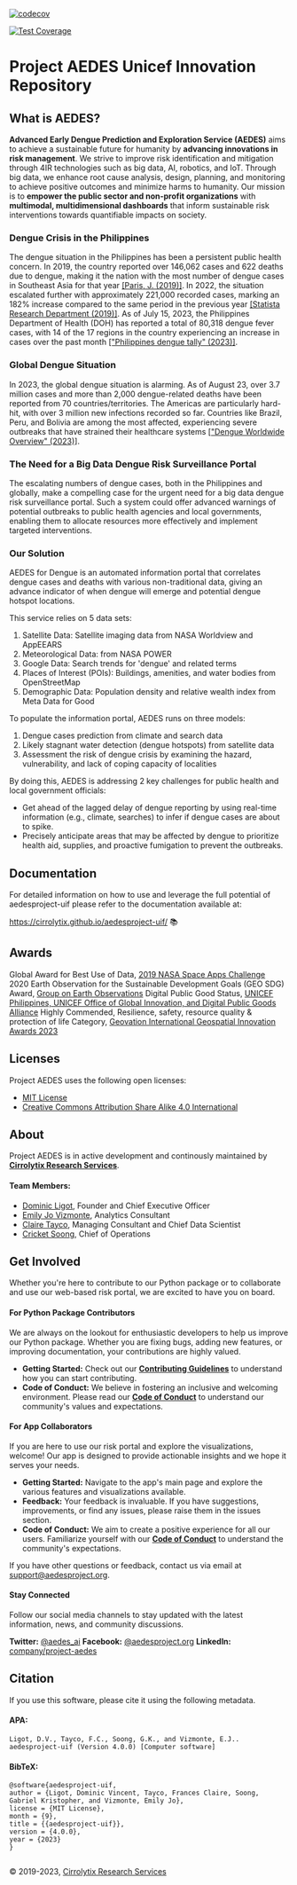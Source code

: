 [![codecov](https://codecov.io/gh/Cirrolytix/aedesproject-uif/graph/badge.svg?token=GL2XS3XT5W)](https://codecov.io/gh/Cirrolytix/aedesproject-uif)

[![Test Coverage](https://github.com/Cirrolytix/aedesproject-uif/actions/workflows/test-coverage.yml/badge.svg)](https://github.com/Cirrolytix/aedesproject-uif/actions/workflows/test-coverage.yml)

# Project AEDES Unicef Innovation Repository

## What is AEDES?

**Advanced Early Dengue Prediction and Exploration Service (AEDES)** aims to achieve a sustainable future for humanity by **advancing innovations in risk management**. We strive to improve risk identification and mitigation through 4IR technologies such as big data, AI, robotics, and IoT. Through big data, we enhance root cause analysis, design, planning, and monitoring to achieve positive outcomes and minimize harms to humanity. Our mission is to **empower the public sector and non-profit organizations** with **multimodal, multidimensional dashboards** that inform sustainable risk interventions towards quantifiable impacts on society.

### Dengue Crisis in the Philippines

The dengue situation in the Philippines has been a persistent public health concern. In 2019, the country reported over 146,062 cases and 622 deaths due to dengue, making it the nation with the most number of dengue cases in Southeast Asia for that year [[Paris, J. (2019)]](https://www.rappler.com/nation/237340-philippines-has-most-dengue-cases-southeast-asia-2019/). In 2022, the situation escalated further with approximately 221,000 recorded cases, marking an 182% increase compared to the same period in the previous year [[Statista Research Department (2019)]](https://www.statista.com/statistics/1120319/philippines-number-dengue-cases/). As of July 15, 2023, the Philippines Department of Health (DOH) has reported a total of 80,318 dengue fever cases, with 14 of the 17 regions in the country experiencing an increase in cases over the past month [["Philippines dengue tally" (2023)]](https://outbreaknewstoday.com/philippines-dengue-tally-eclipses-80000-in-2023-to-date-92506/#:~:text=The%20Philippines%20Department%20of%20Health,cases%20over%20the%20past%20month.).

### Global Dengue Situation

In 2023, the global dengue situation is alarming. As of August 23, over 3.7 million cases and more than 2,000 dengue-related deaths have been reported from 70 countries/territories. The Americas are particularly hard-hit, with over 3 million new infections recorded so far. Countries like Brazil, Peru, and Bolivia are among the most affected, experiencing severe outbreaks that have strained their healthcare systems [["Dengue Worldwide Overview" (2023)]](https://www.ecdc.europa.eu/en/dengue-monthly).

### The Need for a Big Data Dengue Risk Surveillance Portal

The escalating numbers of dengue cases, both in the Philippines and globally, make a compelling case for the urgent need for a big data dengue risk surveillance portal. Such a system could offer advanced warnings of potential outbreaks to public health agencies and local governments, enabling them to allocate resources more effectively and implement targeted interventions.

### Our Solution

AEDES for Dengue is an automated information portal that correlates dengue cases and deaths with various non-traditional data, giving an advance indicator of when dengue will emerge and potential dengue hotspot locations.

This service relies on 5 data sets:
1. Satellite Data: Satellite imaging data from NASA Worldview and AppEEARS
2. Meteorological Data: from NASA POWER
3. Google Data: Search trends for 'dengue' and related terms
4. Places of Interest (POIs): Buildings, amenities, and water bodies from OpenStreetMap
5. Demographic Data: Population density and relative wealth index from Meta Data for Good

To populate the information portal, AEDES runs on three models:
1. Dengue cases prediction from climate and search data
2. Likely stagnant water detection (dengue hotspots) from satellite data
3. Assessment the risk of dengue crisis by examining the hazard, vulnerability, and lack of coping capacity of localities

By doing this, AEDES is addressing 2 key challenges for public health and local government officials:

- Get ahead of the lagged delay of dengue reporting by using real-time information (e.g., climate, searches) to infer if dengue cases are about to spike.
- Precisely anticipate areas that may be affected by dengue to prioritize health aid, supplies, and proactive fumigation to prevent the outbreaks.

## Documentation

For detailed information on how to use and leverage the full potential of aedesproject-uif please refer to the documentation available at:

https://cirrolytix.github.io/aedesproject-uif/ 📚

## Awards
Global Award for Best Use of Data, [2019 NASA Space Apps Challenge](https://2019.spaceappschallenge.org/challenges/living-our-world/smash-your-sdgs/teams/aedes-project/project)  
2020 Earth Observation for the Sustainable Development Goals (GEO SDG) Award, [Group on Earth Observations](https://www.earthobservations.org/geo_blog_obs.php?id=472)
Digital Public Good Status, [UNICEF Philippines, UNICEF Office of Global Innovation, and Digital Public Goods Alliance](https://digitalpublicgoods.net/blog/unicef-philippines-announces-its-first-digital-public-good-pathfinding-pilot/)
Highly Commended, Resilience, safety, resource quality & protection of life Category, [Geovation International Geospatial Innovation Awards 2023](https://geovation.uk/insights/introducing-our-award-winners/)

## Licenses

Project AEDES uses the following open licenses:

- [MIT License](https://github.com/Cirrolytix/aedesproject-uif/blob/main/MIT.md)  
- [Creative Commons Attribution Share Alike 4.0 International](https://github.com/Cirrolytix/aedesproject-uif/blob/main/CC%20BY-SA%204.0.md)

## About

Project AEDES is in active development and continously maintained by [**Cirrolytix Research Services**](https://cirrolytix.com/).  

#### Team Members:
- [Dominic Ligot](https://www.linkedin.com/in/docligot/), Founder and Chief Executive Officer
- [Emily Jo Vizmonte](https://www.linkedin.com/in/emily-jo-vizmonte-b7a09380/), Analytics Consultant
- [Claire Tayco](https://www.linkedin.com/in/claire-san-juan-tayco-81361828/), Managing Consultant and Chief Data Scientist
- [Cricket Soong](https://www.linkedin.com/in/cricketeer/), Chief of Operations

## Get Involved

Whether you're here to contribute to our Python package or to collaborate and use our web-based risk portal, we are excited to have you on board.

#### For Python Package Contributors

We are always on the lookout for enthusiastic developers to help us improve our Python package. Whether you are fixing bugs, adding new features, or improving documentation, your contributions are highly valued.

- **Getting Started:** Check out our [**Contributing Guidelines**](Contributing.md) to understand how you can start contributing.
- **Code of Conduct:** We believe in fostering an inclusive and welcoming environment. Please read our [**Code of Conduct**](CODE_OF_CONDUCT.md) to understand our community's values and expectations.

#### For App Collaborators

If you are here to use our risk portal and explore the visualizations, welcome! Our app is designed to provide actionable insights and we hope it serves your needs.

- **Getting Started:** Navigate to the app's main page and explore the various features and visualizations available.
- **Feedback:** Your feedback is invaluable. If you have suggestions, improvements, or find any issues, please raise them in the issues section.
- **Code of Conduct:** We aim to create a positive experience for all our users. Familiarize yourself with our [**Code of Conduct**](CODE_OF_CONDUCT.md) to understand the community's expectations.

If you have other questions or feedback, contact us via email at support@aedesproject.org.

#### Stay Connected

Follow our social media channels to stay updated with the latest information, news, and community discussions.

**Twitter:** [@aedes_ai](https://twitter.com/aedes_ai)
**Facebook:** [@aedesproject.org](https://web.facebook.com/aedesproject.org?_rdc=1&_rdr)
**LinkedIn:** [company/project-aedes](https://www.linkedin.com/company/30893221/admin/feed/posts/)

## Citation

If you use this software, please cite it using the following metadata.

#### APA:
```    
Ligot, D.V., Tayco, F.C., Soong, G.K., and Vizmonte, E.J.. aedesproject-uif (Version 4.0.0) [Computer software]
```

#### BibTeX:

```
@software{aedesproject-uif,
author = {Ligot, Dominic Vincent, Tayco, Frances Claire, Soong, Gabriel Kristopher, and Vizmonte, Emily Jo},
license = {MIT License},
month = {9},
title = {{aedesproject-uif}},
version = {4.0.0},
year = {2023}
}


```


©️ 2019-2023, [Cirrolytix Research Services](https://www.cirrolytix.com/)
